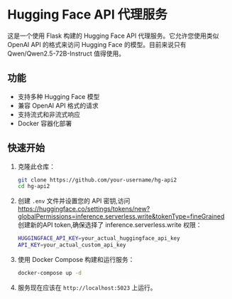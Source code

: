 # Hugging Face API 代理服务

这是一个使用 Flask 构建的 Hugging Face API 代理服务。它允许您使用类似 OpenAI API 的格式来访问 Hugging Face 的模型。目前来说只有Qwen/Qwen2.5-72B-Instruct 值得使用。

## 功能

- 支持多种 Hugging Face 模型
- 兼容 OpenAI API 格式的请求
- 支持流式和非流式响应
- Docker 容器化部署

## 快速开始

1. 克隆此仓库：
   ```bash
   git clone https://github.com/your-username/hg-api2
   cd hg-api2
   ```

2. 创建 `.env` 文件并设置您的 API 密钥,访问 https://huggingface.co/settings/tokens/new?globalPermissions=inference.serverless.write&tokenType=fineGrained 创建新的API token,确保选择了 inference.serverless.write 权限：
   ```bash
   HUGGINGFACE_API_KEY=your_actual_huggingface_api_key
   API_KEY=your_actual_custom_api_key
   ```

3. 使用 Docker Compose 构建和运行服务：
   ```bash
   docker-compose up -d
   ```

4. 服务现在应该在 `http://localhost:5023` 上运行。

